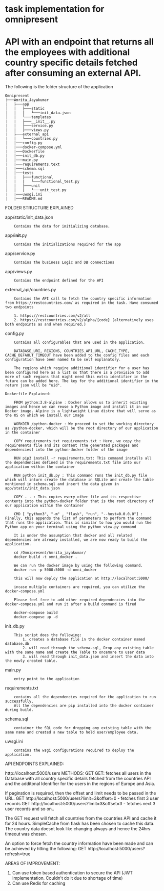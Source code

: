 # task implementation for omnipresent
# API with an endpoint that returns all the employees with additional country specific details fetched after consuming an external API.

The following is the folder structure of the application

```
Omnipresent
├───Amrita_Jayakumar
|   ├───app
│   |   ├───static
|   |   |   └───init_data.json
│   |   └───templates
|   |   ├───__init__.py
|   |   ├───service.py
|   |   ├───views.py
|   ├───external_api
|   |   └───countries.py
|   |───config.py
|   |───docker-compose.yml
|   |───Dockerfile
|   |───init_db.py
|   |───main.py
|   |───requirements.text
|   |───schema.sql
|   |───tests
│   |   ├───functional
|   |   |   └───functional_test.py
│   |   ├───unit
|   |   |   └───unit_test.py
|   |───uwsgi.ini
|   |───README.md
```

FOLDER STRUCTURE EXPLAINED

   app/static/init_data.json

        Contains the data for initializing database.

   app/__init__.py

        Contains the initializations required for the app

   app/service.py

        Contains the business Logic and DB connections

   app/views.py

        Contains the endpoint defined for the API

   external_api/countries.py

        Contains the API call to fetch the country specific information from https://restcountries.com/ as required in the task. Have consumed two endpoints

        1. https://restcountries.com/v2/all
        2. https://restcountries.com/v2/alpha/{code} (alternatively uses both endpoints as and when required.)


   config.py

        Contains all configurables that are used in the application. 
        
        DATABASE_URI, REGIONS, COUNTRIES_API_URL, CACHE_TYPE, CACHE_DEFAULT_TIMEOUT have been added to the config files and each configuration have been named to be self explanatory.

        The regions which require additional identifier for a user has been configured here as a list so that there is a provision to add more of such regions that might need this extra identifier in the future can be added here. The key for the additional identifier in the return json will be "uid".

    Dockerfile Explained:

        FROM python:3.8-alpine : Docker allows us to inherit existing images and hence we can reuse a Python image and install it in our Docker image. Alpine is a lightweight Linux distro that will serve as the OS on which we install our image

        WORKDIR /python-docker : We proceed to set the working directory as /python-docker, which will be the root directory of our application in the container

        COPY requirements.txt requirements.txt : Here, we copy the requirements file and its content (the generated packages and dependencies) into the python-docker folder of the image

        RUN pip3 install -r requirements.txt: This command installs all the dependencies defined in the requirements.txt file into our application within the container

        RUN python init_db.py : This command runs the init_db.py file which will inturn create the database in SQLite and create the table mentioned in schema.sql and insert the data given in app/static/init_data.json

        COPY . . : This copies every other file and its respective contents into the python-docker folder that is the root directory of our application within the container

        CMD [ "python3", "-m" , "flask", "run", "--host=0.0.0.0"] : Finally, this appends the list of parameters to perform the command that runs the application. This is similar to how you would run the Python app on your terminal using the python view.py command

        It is under the assumption that docker and all related dependencies are already installed, we are now ready to build the application.

        cd /Omnipresent/Amrita_jayakumar/
        docker build -t omni_docker .

        We can run the docker image by using the following command.
        docker run -p 5000:5000 -d omni_docker 

        this will now deploy the application at http://localhost:5000/

        incase multiple containers are required, you can utilize the docker-compose.yml

        Please feel free to add other required dependencies into the docker-compose.yml and run it after a build command is fired

        docker-compose build
        docker-compose up -d

   init_db.py

        This script does the following:
            1. creates a database file in the docker container named database.db
            2. will read through the schema.sql, Drop any existing table with the same name and create the Table to oncemore to user data
            3. will read through init_data.json and insert the data into the newly created table.

   main.py

        entry point to the application

   requirements.txt

        contains all the dependencies required for the application to run successfully.
        All the dependencies are pip installed into the docker container during build.

   schema.sql

        container the SQL code for dropping any existing table with the same name and created a new table to hold user/employee data.

   uwsgi.ini

        contains the wsgi configurations required to deploy the application.


API ENDPOINTS EXPLAINED:

http://localhost:5000/users
METHODS: GET
GET:
    fetches all users in the Database with all country specific details fetched from the countries API and the additonal Identifier for the users in the regions of Europe and Asia.

   If pagination is required, then the offset and limit needs to be passed in the URL.
    GET http://localhost:5000/users?limit=3&offset=0 - fetches first 3 user records
    GET http://localhost:5000/users?limit=3&offset=3 - fetches next 3 user records and so on..

   The GET request will fetch all countries from the countries API and cache it for 24 hours. SimpleCache from flask has been chosen to cache this data.  The country data doesnt look like changing always and hence the 24hrs timeout was chosen.

   An option to force fetch the country information have been made and can be achieved by htting the following:
    GET http://localhost:5000/users?refresh=true

AREAS OF IMPROVEMENT:

1. Can use token based authentication to secure the API (JWT implementation. Couldn't do it due to shortage of time)
2. Can use Redis for caching




